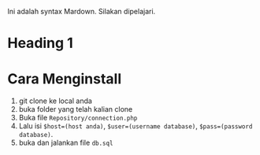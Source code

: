 Ini adalah syntax Mardown. Silakan dipelajari.

# Heading 1

# Cara Menginstall

1. git clone ke local anda
2. buka folder yang telah kalian clone
3. Buka file `Repository/connection.php`
4. Lalu isi `$host=(host anda)`, `$user=(username database)`, `$pass=(password database)`. 
5. buka dan jalankan file `db.sql`
